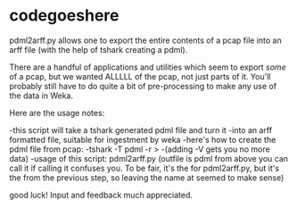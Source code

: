 codegoeshere
============
pdml2arff.py allows one to export the entire contents of a pcap file into an arff file (with the help of tshark creating a pdml).

There are a handful of applications and utilities which seem to export *some* of a pcap, but we  wanted ALLLLL of the pcap, not just parts of it.  You'll probably still have to do quite a bit of pre-processing to make any use of the data in Weka.

Here are the usage notes:

-this script will take a tshark generated pdml file and turn it
-into an arff formatted file, suitable for ingestment by weka
-here's how to create the pdml file from pcap:
-tshark -T pdml -r <infile> > <outfile>
-(adding -V gets you no more data)
-usage of this script: pdml2arff.py <outfile> (outfile is pdml from above you can call it <infile> if calling it <outfile> confuses you.  To be fair, it's the <infile> for pdml2arff.py, but it's the <outfile> from the previous step, so leaving the name at <outfile> seemed to make sense)

good luck!  Input and feedback much appreciated.
